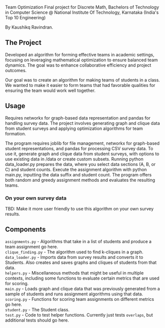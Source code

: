 Team Optimization
Final project for Discrete Math, Bachelors of Technology in Computer Science @ National Institute Of Technology, Karnataka (India's Top 10 Engineering)

By Kaushikq Ravindran.

## The Project

Developed an algorithm for forming effective teams in academic settings, focusing on leveraging mathematical optimization to ensure balanced team dynamics. The goal was to enhance collaborative efficiency and project outcomes.

Our goal was to create an algorithm for making teams of students in a class. We wanted to make it easier to form teams that had favorable qualities for ensuring the team would work well together.

## Usage

Requires networkx for graph-based data representation and pandas for handling survey data. The project involves generating graph and clique data from student surveys and applying optimization algorithms for team formation.

The program requires joblib for file management, networkx for graph-based student representations, and pandas for processing CSV survey data. To use it, generate graph and clique data from student surveys, with options to use existing data in /data or create custom subsets. Running python data_loader.py prepares the data, where you select data sections (A, B, or C) and student counts. Execute the assignment algorithm with python main.py, inputting the data suffix and student count. The program offers both random and greedy assignment methods and evaluates the resulting teams.


### On your own survey data

TBD: Make it more user friendly to use this algorithm on your own survey results.

## Components
`assignments.py` - Algorithms that take in a list of students and produce a team assignment go here. \
`clique_finding.py` - The algorithm used to find k-cliques in a graph. \
`data_loader.py` - Imports data from survey results and converts it to Students. Also creates and saves graphs and cliques of students from that data. \
`helpers.py` - Miscellaneous methods that might be useful in multiple contexts, including some functions to evaluate certain metrics that are used for scoring. \
`main.py` - Loads graph and clique data that was previously generated from a sample of students and runs assignment algorithms using that data. \
`scoring.py` - Functions for scoring team assignments on different metrics go here. \
`student.py` - The Student class. \
`test.py` - Code to test helper functions. Currently just tests `overlaps`, but additional tests should go here.
